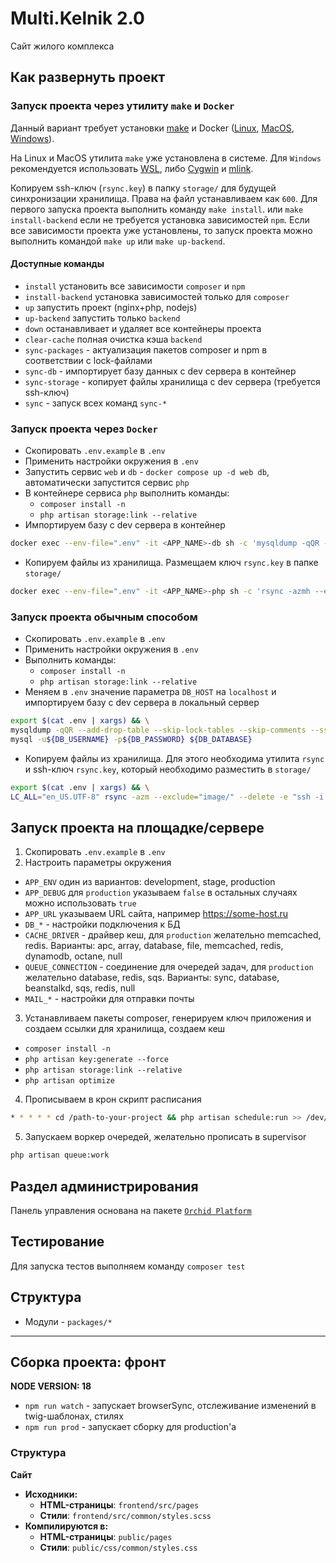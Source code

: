 # Multi.Kelnik 2.0
Сайт жилого комплекса

## Как развернуть проект

### Запуск проекта через утилиту `make` и `Docker`

Данный вариант требует установки [make](https://ru.wikipedia.org/wiki/Make) и 
Docker ([Linux](https://gitbook.kelnik.pro/common/docker/ubuntu/), [MacOS](https://www.docker.com/get-started), [Windows](https://gitbook.kelnik.pro/common/docker/windows/)).

На Linux и MacOS утилита `make` уже установлена в системе.
Для `Windows` рекомендуется использовать [WSL](https://ru.wikipedia.org/wiki/Windows_Subsystem_for_Linux), 
либо [Cygwin](https://ru.wikipedia.org/wiki/Cygwin) и [mlink](https://ru.wikipedia.org/wiki/%D0%A1%D0%B8%D0%BC%D0%B2%D0%BE%D0%BB%D0%B8%D1%87%D0%B5%D1%81%D0%BA%D0%B0%D1%8F_%D1%81%D1%81%D1%8B%D0%BB%D0%BA%D0%B0).

Копируем ssh-ключ (`rsync.key`) в папку `storage/` для будущей синхронизации хранилища. 
Права на файл устанавливаем как `600`.
Для первого запуска проекта выполнить команду `make install`.
или `make install-backend` если не требуется установка зависимостей `npm`.
Если все зависимости проекта уже установлены, то запуск проекта можно выполнить командой `make up` или `make up-backend`.

#### Доступные команды
* `install` установить все зависимости `composer` и `npm`
* `install-backend` установка зависимостей только для `composer`
* `up` запустить проект (nginx+php, nodejs)
* `up-backend` запустить только `backend`
* `down` останавливает и удаляет все контейнеры проекта
* `clear-cache` полная очистка кэша `backend`
* `sync-packages` - актуализация пакетов composer и npm в соответствии с lock-файлами
* `sync-db` - импортирует базу данных с dev сервера в контейнер
* `sync-storage` - копирует файлы хранилища с dev сервера (требуется ssh-ключ)
* `sync` - запуск всех команд `sync-*`

### Запуск проекта через `Docker`

* Скопировать `.env.example` в `.env`
* Применить настройки окружения в `.env`
* Запустить сервис `web` и `db` - `docker compose up -d web db`, автоматически запустится сервис `php`
* В контейнере сервиса `php` выполнить команды: 
  * `composer install -n`
  * `php artisan storage:link --relative`
* Импортируем базу с dev сервера в контейнер
```bash
docker exec --env-file=".env" -it <APP_NAME>-db sh -c 'mysqldump -qQR --add-drop-table --skip-lock-tables --skip-comments --ssl -h${DB_SRC_HOST} -u${DB_USERNAME} -p${DB_PASSWORD} ${DB_DATABASE} | mysql -u${DB_USERNAME} -p${DB_PASSWORD} ${DB_DATABASE}'
```
* Копируем файлы из хранилища. Размещаем ключ `rsync.key` в папке `storage/`

```bash
docker exec --env-file=".env" -it <APP_NAME>-php sh -c 'rsync -azmh --exclude="image/" --delete -e "ssh -i ${RSYNC_KEY_PATH}" ${RSYNC_SRC_PATH} ${RSYNC_DST_PATH}'
```

### Запуск проекта обычным способом 

* Скопировать `.env.example` в `.env`
* Применить настройки окружения в `.env`
* Выполнить команды: 
  * `composer install -n`
  * `php artisan storage:link --relative`
* Меняем в `.env` значение параметра `DB_HOST` на `localhost` и импортируем базу с dev сервера в локальный сервер

```bash
export $(cat .env | xargs) && \
mysqldump -qQR --add-drop-table --skip-lock-tables --skip-comments --ssl -h${DB_SRC_HOST} -u${DB_USERNAME} -p${DB_PASSWORD} ${DB_DATABASE} | \
mysql -u${DB_USERNAME} -p${DB_PASSWORD} ${DB_DATABASE}
```

* Копируем файлы из хранилища. Для этого необходима утилита `rsync` и ssh-ключ `rsync.key`, который необходимо разместить в `storage/`

```bash
export $(cat .env | xargs) && \
LC_ALL="en_US.UTF-8" rsync -azm --exclude="image/" --delete -e "ssh -i ${RSYNC_KEY_PATH}" ${RSYNC_SRC_PATH} ${RSYNC_DST_PATH}
```

## Запуск проекта на площадке/сервере

1) Скопировать `.env.example` в `.env`
2) Настроить параметры окружения

* `APP_ENV` один из вариантов: development, stage, production
* `APP_DEBUG` для `production` указываем `false` в остальных случаях можно использовать `true`
* `APP_URL` указываем URL сайта, например https://some-host.ru
* `DB_*` - настройки подключения к БД
* `CACHE_DRIVER` - драйвер кеш, для `production` желательно memcached, redis. Варианты: apc, array, database, file, memcached, redis, dynamodb, octane, null
* `QUEUE_CONNECTION` - соединение для очередей задач,  для `production` желательно database, redis, sqs. Варианты: sync, database, beanstalkd, sqs, redis, null
* `MAIL_*` - настройки для отправки почты

3) Устанавливаем пакеты composer, генерируем ключ приложения и создаем ссылки для хранилища, создаем кеш
* `composer install -n`
* `php artisan key:generate --force`
* `php artisan storage:link --relative`
* `php artisan optimize`

4) Прописываем в крон скрипт расписания

```bash
* * * * * cd /path-to-your-project && php artisan schedule:run >> /dev/null 2>&1
```
5) Запускаем воркер очередей, желательно прописать в supervisor

```bash
php artisan queue:work
```

## Раздел администрирования

Панель управления основана на пакете [`Orchid Platform`](https://github.com/orchidsoftware/platform)

## Тестирование

Для запуска тестов выполняем команду `composer test`

## Структура
* Модули - `packages/*`

***

## Сборка проекта: фронт
**NODE VERSION: 18**

* `npm run watch` - запускает browserSync, отслеживание изменений в twig-шаблонах, стилях
* `npm run prod` - запускает сборку для production'а

### Структура
**Сайт**
* **Исходники:**
    * **HTML-страницы**: `frontend/src/pages`
    * **Стили**: `frontend/src/common/styles.scss`
* **Компилируются в:**
    * **HTML-страницы**: `public/pages`
    * **Стили**: `public/css/common/styles.css`
